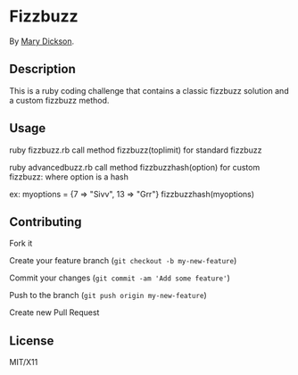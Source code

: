 # Fizzbuzz

By [Mary Dickson](www.marydickson.info).

## Description

This is a ruby coding challenge that contains a classic fizzbuzz solution and a custom fizzbuzz method.

## Usage

ruby fizzbuzz.rb
call method fizzbuzz(toplimit) for standard fizzbuzz

ruby advancedbuzz.rb
call method fizzbuzzhash(option) for custom fizzbuzz: where option is a hash

ex:
myoptions = {7 => "Sivv", 13 => "Grr"}
fizzbuzzhash(myoptions)

## Contributing

Fork it

Create your feature branch (`git checkout -b my-new-feature`)

Commit your changes (`git commit -am 'Add some feature'`)

Push to the branch (`git push origin my-new-feature`)

Create new Pull Request

## License

MIT/X11
